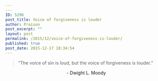```yaml
---
---
ID: 5296
post_title: Voice of forgiveness is louder
author: Praison
post_excerpt: ""
layout: post
permalink: /2015/12/voice-of-forgiveness-is-louder/
published: true
post_date: 2015-12-17 18:34:54
---
```

<blockquote>“The voice of sin is loud, but the voice of forgiveness is louder.”</blockquote>
<p style="text-align: center;">- Dwight L. Moody</p>